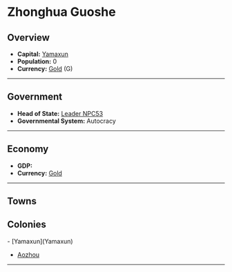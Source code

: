 # <!--NAME-->Zhonghua Guoshe<!--NAME-->

## Overview

- **Capital:** <!--CAPITAL_LINK-->[Yamaxun](Yamaxun)<!--CAPITAL_LINK-->
- **Population:** <!--POPULATION-->0<!--POPULATION-->
- **Currency:** <!--CURRENCY_LINK-->[Gold](Gold)<!--CURRENCY_LINK--> (<!--CURRENCY_ABV-->G<!--CURRENCY_ABV-->)

---

## Government

- **Head of State:** <!--LEADER_TITLE_LINK-->[Leader NPC53](NPC53)<!--LEADER_TITLE_LINK-->
- **Governmental System:** <!--GOVERNMENT-->Autocracy<!--GOVERNMENT-->

---

## Economy

- **GDP:** <!--GDP--> <!--GDP-->
- **Currency:** <!--CURRENCY_LINK-->[Gold](Gold)<!--CURRENCY_LINK-->

---

## Towns

<!--TOWNS--><!--TOWNS-->

## Colonies

<!--COLONIES-->- [Yamaxun](Yamaxun)
- [Aozhou](Aozhou)<!--COLONIES-->

---